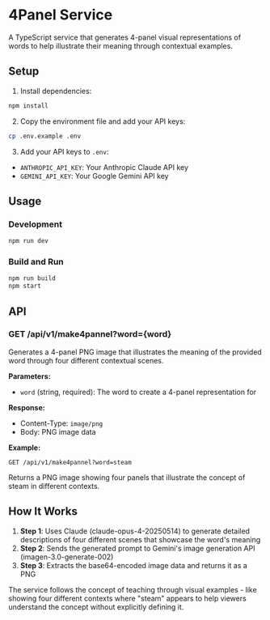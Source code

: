 # 4Panel Service

A TypeScript service that generates 4-panel visual representations of words to help illustrate their meaning through contextual examples.

## Setup

1. Install dependencies:
```bash
npm install
```

2. Copy the environment file and add your API keys:
```bash
cp .env.example .env
```

3. Add your API keys to `.env`:
- `ANTHROPIC_API_KEY`: Your Anthropic Claude API key
- `GEMINI_API_KEY`: Your Google Gemini API key

## Usage

### Development
```bash
npm run dev
```

### Build and Run
```bash
npm run build
npm start
```

## API

### GET /api/v1/make4pannel?word={word}

Generates a 4-panel PNG image that illustrates the meaning of the provided word through four different contextual scenes.

**Parameters:**
- `word` (string, required): The word to create a 4-panel representation for

**Response:**
- Content-Type: `image/png`
- Body: PNG image data

**Example:**
```
GET /api/v1/make4pannel?word=steam
```

Returns a PNG image showing four panels that illustrate the concept of steam in different contexts.

## How It Works

1. **Step 1**: Uses Claude (claude-opus-4-20250514) to generate detailed descriptions of four different scenes that showcase the word's meaning
2. **Step 2**: Sends the generated prompt to Gemini's image generation API (imagen-3.0-generate-002)
3. **Step 3**: Extracts the base64-encoded image data and returns it as a PNG

The service follows the concept of teaching through visual examples - like showing four different contexts where "steam" appears to help viewers understand the concept without explicitly defining it.